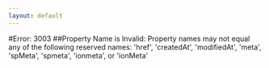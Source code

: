 ```yaml
---
layout: default
---
```


#Error: 3003
##Property Name is Invalid: Property names may not equal any of the following reserved names: 'href', 'createdAt', 'modifiedAt', 'meta', 'spMeta', 'spmeta', 'ionmeta', or 'ionMeta'